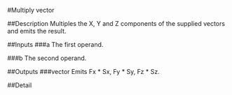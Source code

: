 #Multiply vector

##Description
Multiples the X, Y and Z components of the supplied vectors and emits the result.

##Inputs
###a
The first operand.

###b
The second operand.

##Outputs
###vector
Emits Fx * Sx, Fy * Sy, Fz * Sz.

##Detail


